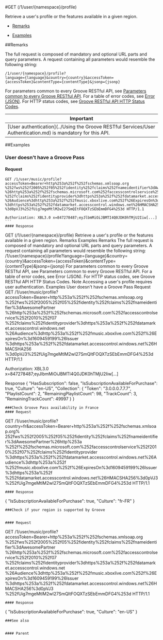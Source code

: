 #GET (/1/user/{namespace}/profile) 

Retrieve a user's profile or the features available in a given region.

-   [Remarks](#remarks)

-   [Examples](#examples)

##Remarks


The full request is composed of mandatory and optional URL parts and query parameters. A request containing all parameters would resemble the following string:
```
/1/user/{namespace}/profile?
language={language}&country={country}&accessToken={accessToken}&contentType={contentType}&jsonp={jsonp}
```

For parameters common to every Groove RESTful API, see [Parameters common to every Groove RESTful API](CommonParameters.md). For a table of error codes, see [Error (JSON)](JSON_Error.md). For HTTP status codes, see [Groove RESTful API HTTP Status Codes](HTTPStatusCodes.md).

| Important                                                                        |
|------------------------------------------------------------------------------------------|
| [User authentication](../Using the Groove RESTful Services/User Authentication.md) is mandatory for this API. |

##Examples

### User doesn't have a Groove Pass


#### Request
```
GET /1/user/music/profile?accessToken=Bearer+http%253a%252f%252fschemas.xmlsoap.org
%252fws%252f2005%252f05%252fidentity%252fclaims%252fnameidentifier%3dAwesomePartner
%26http%253a%252f%252fschemas.microsoft.com%252faccesscontrolservice%252f2010%252f07
%252fclaims%252fidentityprovider%3dhttps%253a%252f%252fdatamarket.accesscontrol.windows.net
%26Audience%3dhttp%253a%252f%252fmusic.xboxlive.com%252f%26ExpiresOn%3d1609459199%26Issuer
%3dhttps%253a%252f%252fdatamarket.accesscontrol.windows.net%26HMACSHA256
%3d0pVJ3%252fUig7mgeMtlM2wI27SmQItFOQXTzSEbEmmDFG4%253d HTTP/1.1 

Authorization: XBL3.0 x=847278487;eyJlbmMiOiJBMTI4Q0JDK0hTMjU2Iiw[...] ```
#### Response
```
GET (/1/user/{namespace}/profile)
Retrieve a user's profile or the features available in a given region. 
Remarks
Examples
Remarks
The full request is composed of mandatory and optional URL parts and query parameters. A request containing all parameters would resemble the following string:
/1/user/{namespace}/profile?language={language}&country={country}&accessToken={accessToken}&contentType={contentType}&jsonp={jsonp}
For parameters common to every Groove RESTful API, see Parameters common to every Groove RESTful API. For a table of error codes, see Error (JSON). For HTTP status codes, see Groove RESTful API HTTP Status Codes.
Note 
Accessing a user's profile requires user authentication.
Examples
User doesn't have a Groove Pass
Request
GET /1/user/music/profile?accessToken=Bearer+http%253a%252f%252fschemas.xmlsoap.org
%252fws%252f2005%252f05%252fidentity%252fclaims%252fnameidentifier%3dAwesomePartner
%26http%253a%252f%252fschemas.microsoft.com%252faccesscontrolservice%252f2010%252f07
%252fclaims%252fidentityprovider%3dhttps%253a%252f%252fdatamarket.accesscontrol.windows.net
%26Audience%3dhttp%253a%252f%252fmusic.xboxlive.com%252f%26ExpiresOn%3d1609459199%26Issuer
%3dhttps%253a%252f%252fdatamarket.accesscontrol.windows.net%26HMACSHA256
%3d0pVJ3%252fUig7mgeMtlM2wI27SmQItFOQXTzSEbEmmDFG4%253d HTTP/1.1 

Authorization: XBL3.0 x=847278487;eyJlbmMiOiJBMTI4Q0JDK0hTMjU2Iiw[...] 
      
Response
{
  "HasSubscription": false,
  "IsSubscriptionAvailableForPurchase": true,
  "Culture": "en-US",
  "Collection": {
    "Token": "3.0.0.0.7.7.7",
    "PlaylistCount": 2,
    "RemainingPlaylistCount": 98,
    "TrackCount": 3,
    "RemainingTrackCount": 49997
  }
}
```
###Check Groove Pass availability in France
#### Request
```
GET /1/user/music/profile?country=fr&accessToken=Bearer+http%253a%252f%252fschemas.xmlsoap.org%
252fws%252f2005%252f05%252fidentity%252fclaims%252fnameidentifier%3dAwesomePartner%26http%253a
%252f%252fschemas.microsoft.com%252faccesscontrolservice%252f2010%252f07%252fclaims%252fidentityprovider
%3dhttps%253a%252f%252fdatamarket.accesscontrol.windows.net%26Audience%3dhttp%253a%252f
%252fmusic.xboxlive.com%252f%26ExpiresOn%3d1609459199%26Issuer%3dhttps%253a%252f
%252fdatamarket.accesscontrol.windows.net%26HMACSHA256%3d0pVJ3
%252fUig7mgeMtlM2wI27SmQItFOQXTzSEbEmmDFG4%253d HTTP/1.1
```
#### Response
```
{
  "IsSubscriptionAvailableForPurchase": true,
  "Culture": "fr-FR"
}
```
###Check if your region is supported by Groove


#### Request
```
GET /1/user/music/profile?accessToken=Bearer+http%253a%252f%252fschemas.xmlsoap.org
%252fws%252f2005%252f05%252fidentity%252fclaims%252fnameidentifier%3dAwesomePartner
%26http%253a%252f%252fschemas.microsoft.com%252faccesscontrolservice%252f2010%252f07
%252fclaims%252fidentityprovider%3dhttps%253a%252f%252fdatamarket.accesscontrol.windows.net
%26Audience%3dhttp%253a%252f%252fmusic.xboxlive.com%252f%26ExpiresOn%3d1609459199%26Issuer
%3dhttps%253a%252f%252fdatamarket.accesscontrol.windows.net%26HMACSHA256%3d0pVJ3
%252fUig7mgeMtlM2wI27SmQItFOQXTzSEbEmmDFG4%253d HTTP/1.1
```
#### Response
```
{
   "IsSubscriptionAvailableForPurchase": true,
   "Culture": "en-US"
}
```
###See also


#### Parent

